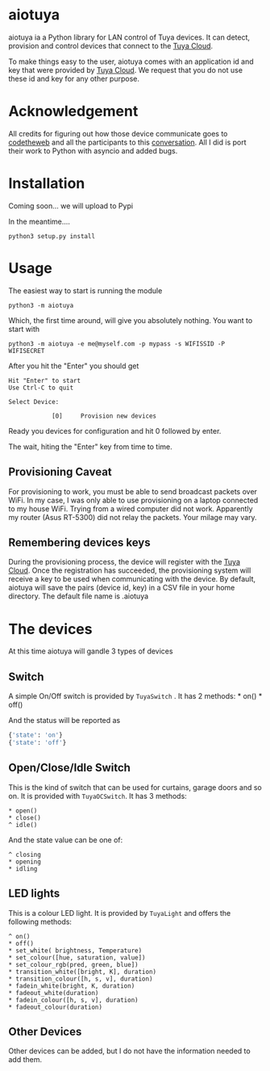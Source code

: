 # aiotuya

aiotuya ia a Python library for LAN control of Tuya devices. It can detect, provision
and control devices that connect to the [Tuya Cloud](https://www.tuya.com).

To make things easy to the user, aiotuya comes with an application id and key
that were provided by [Tuya Cloud](https://www.tuya.com). We request that you
do not use these id and key for any other purpose.

# Acknowledgement

All credits for figuring out how those device communicate goes to [codetheweb](https://github.com/codetheweb/tuyapi)
and all the participants to this [conversation](https://github.com/codetheweb/tuyapi/issues/5). All I did is
port their work to Python with asyncio and added bugs.

# Installation

Coming soon... we will upload to Pypi

In the meantime....

``` shell
python3 setup.py install
```

# Usage

The easiest way to start is running the module

``` shell
python3 -m aiotuya
```

Which, the first time around, will give you absolutely nothing. You want to
start with

``` shell
python3 -m aiotuya -e me@myself.com -p mypass -s WIFISSID -P WIFISECRET
```

After you hit the "Enter" you should get

``` shell
Hit "Enter" to start
Use Ctrl-C to quit

Select Device:

            [0]     Provision new devices
```


Ready you devices for configuration and hit 0 followed by enter.

The wait, hiting the "Enter" key from time to time.

## Provisioning Caveat

For provisioning to work, you must be able to send broadcast packets over WiFi.
In my case, I was only able to use provisioning on a laptop connected to my
house WiFi. Trying from a wired computer did not work. Apparently my router (Asus RT-5300)
did not relay the packets. Your milage may vary.

## Remembering devices keys

During the provisioning process, the device will register with the [Tuya Cloud](https://www.tuya.com).
Once the registration has succeeded, the provisioning system will receive a key to be used
when communicating with the device. By default, aiotuya will save the pairs (device id, key) in a CSV file
in your home directory. The default file name is .aiotuya

# The devices

At this time aiotuya will gandle 3 types of devices

## Switch

A simple On/Off switch is provided by ``` TuyaSwitch ``` . It has 2 methods:
    * on()
    * off()

And the status will be reported as

``` python
{'state': 'on'}
{'state': 'off'}
```

## Open/Close/Idle Switch

This is the kind of switch that can be used for curtains, garage doors and so on. It is
provided with ``` TuyaOCSwitch ```.  It has 3 methods:

    * open()
    * close()
    ^ idle()

And the state value can be one of:

    ^ closing
    * opening
    * idling

## LED lights

This is a colour LED light. It is provided by  ``` TuyaLight ``` and offers the following methods:

    ^ on()
    * off()
    * set_white( brightness, Temperature)
    * set_colour([hue, saturation, value])
    * set_colour_rgb(pred, green, blue])
    * transition_white([bright, K], duration)
    * transition_colour([h, s, v], duration)
    * fadein_white(bright, K, duration)
    * fadeout_white(duration)
    * fadein_colour([h, s, v], duration)
    * fadeout_colour(duration)

## Other Devices

Other devices can be added, but I do not have the information needed to add them.





